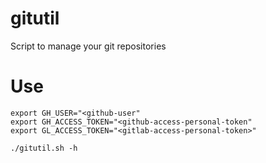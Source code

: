 # gitutil
Script to manage your git repositories


# Use
```
export GH_USER="<github-user"
export GH_ACCESS_TOKEN="<github-access-personal-token"
export GL_ACCESS_TOKEN="<gitlab-access-personal-token>"

./gitutil.sh -h
```